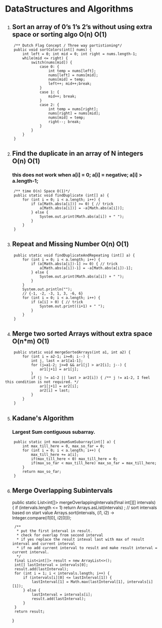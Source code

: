 # DataStructures and Algorithms

1. ## Sort an array of 0’s 1’s 2’s without using extra space or sorting algo O(n) O(1)
```
    /** Dutch Flag Concept / Three way partistioning*/
    public void sortColors(int[] nums) {
        int left = 0; int mid = 0; int right = nums.length-1;
        while(mid <= right) {
            switch(nums[mid]) {
                case 0: {
                    int temp = nums[left];
                    nums[left] = nums[mid];
                    nums[mid] = temp;
                    left++; mid++;break;
                }
                case 1: {
                    mid++; break;
                }
                case 2: {
                    int temp = nums[right];
                    nums[right] = nums[mid];
                    nums[mid] = temp;
                    right--; break;
                }
            }
        }
    }
```

2. ## Find the duplicate in an array of N integers O(n) O(1)
    ### this does not work when a[i] = 0; a[i] = negative; a[i] > a.length-1;
```
    /** time O(n) Space O(1)*/
    public static void findDuplicate (int[] a) {
        for (int i = 0; i < a.length; i++) {
            if (a[Math.abs(a[i])] >= 0) { // trick
                a[Math.abs(a[i])] = -a[Math.abs(a[i])];
            } else {
                System.out.print(Math.abs(a[i]) + " ");
            }
        }
    }
```

3. ## Repeat and Missing Number O(n) O(1)
```
    public static void findDuplicateAndRepeating (int[] a) {
        for (int i = 0; i < a.length; i++) {
            if (a[Math.abs(a[i])-1] >= 0) { // trick
                a[Math.abs(a[i])-1] = -a[Math.abs(a[i])-1];
            } else {
                System.out.print(Math.abs(a[i]) + " ");
            }
        }
        System.out.println("");
        // {-1, -2, -3, 1, 3, -6, 6}
        for (int i = 0; i < a.length; i++) {
            if (a[i] > 0) { // trick
                System.out.print((i+1) + " ");
            }
        }
    }
```

4. ## Merge two sorted Arrays without extra space O(n*m) O(1)
```
    public static void mergeSortedArrays(int a1, int a2) {
        for (int i = a2-1; i>=0; i--) {
            int j, last = ar1[a1-1];
            for (j=a1-2; j>=0 && ar1[j] > ar2[i]; j--) {
                ar1[j+1] = ar1[j];
            }
            if (j != a1-2 || last > ar2[i]) { /** j != a1-2, I feel this condition is not required. */
                ar1[j+1] = ar2[i];
                ar2[i] = last;
            }
        } 
    }
```

5. ## Kadane's Algorithm
    ### Largest Sum contiguous subarray.
```
    public static int maximumSumSubarray(int[] a) {
        int max_till_here = 0, max_so_far = 0;
        for (int i = 0; i < a.length; i++) {
            max_till_here += a[i];
            if(max_till_here < 0) max_till_here = 0;
            if(max_so_far < max_till_here) max_so_far = max_till_here;
        }
        return max_so_far;
    }
```

6. ## Merge Overlapping Subintervals
    public static List<int[]> mergeOverlappingIntervals(final int[][] intervals) {
       if (intervals.length <= 1) return Arrays.asList(intervals) ;
       // sort intervals based on start value
        Arrays.sort(intervals, (i1, i2) -> Integer.compare(i1[0], i2[0]));

        /**
         * put the first interval in result.
         * check for overlap from second interval
         * if yes replace the result inteval last with max of result interval and current interval
         * if no add current interval to result and make result interval = current interval.
         */
        final List<int[]> result = new ArrayList<>();
        int[] lastInterval = intervals[0];
        result.add(lastInterval);
        for (int i = 1; i < intervals.length; i++) {
            if (intervals[i][0] <= lastInterval[1]) {
                lastInterval[1] = Math.max(lastInterval[1], intervals[i][1]);
            } else {
                lastInterval = intervals[i];
                result.add(lastInterval);
            }
        }
        return result;
    }
